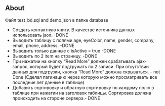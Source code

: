 
## About 
Файл test_bd.sql and demo.json в папке database

- Создать контактную книгу. В качестве источника данных использовать json. -DONE
- Выводить таблицу с полями age, eyeColor, name, gender, company, email, phone, address. -DONE
- Выводить только данные с isActive = true -DONE
- Выводить по 2 item на страницу. -DONE
- При нажатии на кнопку “Read More” должен срабатывать ajax-запрос, который будет подгружать по 2 записи. 
При отсутствии данных для подгрузки, кнопка “Read More” должна скрываться. - not Done (Сделал пагинацию через которую можно просматривать все последние лет данные в таблице)
- Добавить сортировку и обратную сортировку по каждому полю в таблице при нажатии на заголовок таблицы. Сортировка должна происходить на стороне сервера.- DONE
